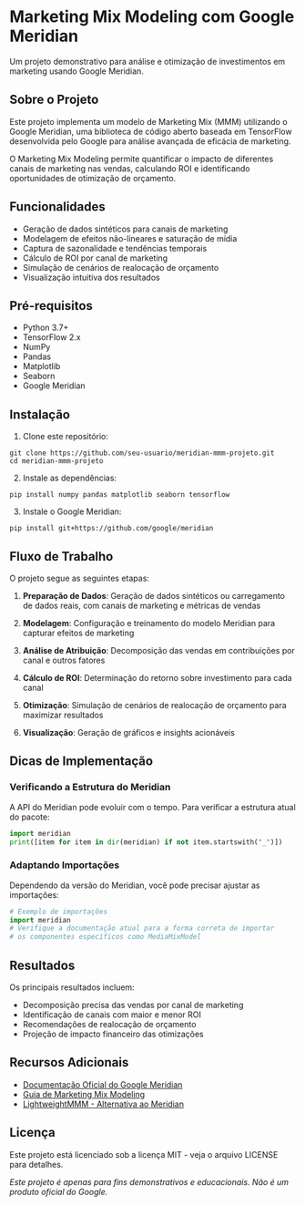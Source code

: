 # Marketing Mix Modeling com Google Meridian

Um projeto demonstrativo para análise e otimização de investimentos em marketing usando Google Meridian.

## Sobre o Projeto

Este projeto implementa um modelo de Marketing Mix (MMM) utilizando o Google Meridian, uma biblioteca de código aberto baseada em TensorFlow desenvolvida pelo Google para análise avançada de eficácia de marketing.

O Marketing Mix Modeling permite quantificar o impacto de diferentes canais de marketing nas vendas, calculando ROI e identificando oportunidades de otimização de orçamento.

## Funcionalidades

- Geração de dados sintéticos para canais de marketing
- Modelagem de efeitos não-lineares e saturação de mídia
- Captura de sazonalidade e tendências temporais
- Cálculo de ROI por canal de marketing
- Simulação de cenários de realocação de orçamento
- Visualização intuitiva dos resultados

## Pré-requisitos

- Python 3.7+
- TensorFlow 2.x
- NumPy
- Pandas
- Matplotlib
- Seaborn
- Google Meridian

## Instalação

1. Clone este repositório:
```
git clone https://github.com/seu-usuario/meridian-mmm-projeto.git
cd meridian-mmm-projeto
```

2. Instale as dependências:
```
pip install numpy pandas matplotlib seaborn tensorflow
```

3. Instale o Google Meridian:
```
pip install git+https://github.com/google/meridian
```


## Fluxo de Trabalho

O projeto segue as seguintes etapas:

1. **Preparação de Dados**: Geração de dados sintéticos ou carregamento de dados reais, com canais de marketing e métricas de vendas

2. **Modelagem**: Configuração e treinamento do modelo Meridian para capturar efeitos de marketing

3. **Análise de Atribuição**: Decomposição das vendas em contribuições por canal e outros fatores

4. **Cálculo de ROI**: Determinação do retorno sobre investimento para cada canal

5. **Otimização**: Simulação de cenários de realocação de orçamento para maximizar resultados

6. **Visualização**: Geração de gráficos e insights acionáveis

## Dicas de Implementação

### Verificando a Estrutura do Meridian

A API do Meridian pode evoluir com o tempo. Para verificar a estrutura atual do pacote:

```python
import meridian
print([item for item in dir(meridian) if not item.startswith("_")])
```

### Adaptando Importações

Dependendo da versão do Meridian, você pode precisar ajustar as importações:

```python
# Exemplo de importações
import meridian
# Verifique a documentação atual para a forma correta de importar
# os componentes específicos como MediaMixModel
```

## Resultados

Os principais resultados incluem:

- Decomposição precisa das vendas por canal de marketing
- Identificação de canais com maior e menor ROI
- Recomendações de realocação de orçamento
- Projeção de impacto financeiro das otimizações

## Recursos Adicionais

- [Documentação Oficial do Google Meridian](https://github.com/google/meridian)
- [Guia de Marketing Mix Modeling](https://medium.com/google-cloud/introduction-to-marketing-mix-modeling-in-google-cloud-part-1-theory-and-concepts-72babe4c1115)
- [LightweightMMM - Alternativa ao Meridian](https://github.com/google/lightweight_mmm)


## Licença

Este projeto está licenciado sob a licença MIT - veja o arquivo LICENSE para detalhes.


*Este projeto é apenas para fins demonstrativos e educacionais. Não é um produto oficial do Google.*
